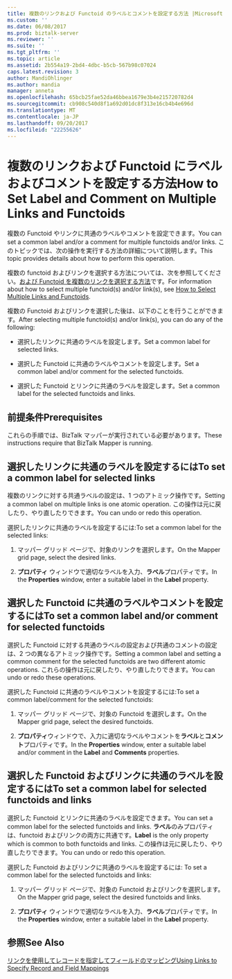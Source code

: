 ```yaml
---
title: 複数のリンクおよび Functoid のラベルとコメントを設定する方法 |Microsoft ドキュメント
ms.custom: ''
ms.date: 06/08/2017
ms.prod: biztalk-server
ms.reviewer: ''
ms.suite: ''
ms.tgt_pltfrm: ''
ms.topic: article
ms.assetid: 2b554a19-2bd4-4dbc-b5cb-567b98c07024
caps.latest.revision: 3
author: MandiOhlinger
ms.author: mandia
manager: anneta
ms.openlocfilehash: 65bcb25fae52da46bbea1679e3b4e215720782d4
ms.sourcegitcommit: cb908c540d8f1a692d01dc8f313e16cb4b4e696d
ms.translationtype: MT
ms.contentlocale: ja-JP
ms.lasthandoff: 09/20/2017
ms.locfileid: "22255626"
---
```

# <a name="how-to-set-label-and-comment-on-multiple-links-and-functoids"></a><span data-ttu-id="0bb68-102">複数のリンクおよび Functoid にラベルおよびコメントを設定する方法</span><span class="sxs-lookup"><span data-stu-id="0bb68-102">How to Set Label and Comment on Multiple Links and Functoids</span></span>
<span data-ttu-id="0bb68-103">複数の Functoid やリンクに共通のラベルやコメントを設定できます。</span><span class="sxs-lookup"><span data-stu-id="0bb68-103">You can set a common label and/or a comment for multiple functoids and/or links.</span></span> <span data-ttu-id="0bb68-104">このトピックでは、次の操作を実行する方法の詳細について説明します。</span><span class="sxs-lookup"><span data-stu-id="0bb68-104">This topic provides details about how to perform this operation.</span></span>  
  
 <span data-ttu-id="0bb68-105">複数の functoid およびリンクを選択する方法については、次を参照してください。[および Functoid を複数のリンクを選択する方法](../core/how-to-select-multiple-links-and-functoids.md)です。</span><span class="sxs-lookup"><span data-stu-id="0bb68-105">For information about how to select multiple functoid(s) and/or link(s), see [How to Select Multiple Links and Functoids](../core/how-to-select-multiple-links-and-functoids.md).</span></span>  
  
 <span data-ttu-id="0bb68-106">複数の Functoid およびリンクを選択した後は、以下のことを行うことができます。</span><span class="sxs-lookup"><span data-stu-id="0bb68-106">After selecting multiple functoid(s) and/or link(s), you can do any of the following:</span></span>  
  
-   <span data-ttu-id="0bb68-107">選択したリンクに共通のラベルを設定します。</span><span class="sxs-lookup"><span data-stu-id="0bb68-107">Set a common label for selected links.</span></span>  
  
-   <span data-ttu-id="0bb68-108">選択した Functoid に共通のラベルやコメントを設定します。</span><span class="sxs-lookup"><span data-stu-id="0bb68-108">Set a common label and/or comment for the selected functoids.</span></span>  
  
-   <span data-ttu-id="0bb68-109">選択した Functoid とリンクに共通のラベルを設定します。</span><span class="sxs-lookup"><span data-stu-id="0bb68-109">Set a common label for the selected functoids and links.</span></span>  
  
## <a name="prerequisites"></a><span data-ttu-id="0bb68-110">前提条件</span><span class="sxs-lookup"><span data-stu-id="0bb68-110">Prerequisites</span></span>  
 <span data-ttu-id="0bb68-111">これらの手順では、BizTalk マッパーが実行されている必要があります。</span><span class="sxs-lookup"><span data-stu-id="0bb68-111">These instructions require that BizTalk Mapper is running.</span></span>  
  
## <a name="to-set-a-common-label-for-selected-links"></a><span data-ttu-id="0bb68-112">選択したリンクに共通のラベルを設定するには</span><span class="sxs-lookup"><span data-stu-id="0bb68-112">To set a common label for selected links</span></span>  
 <span data-ttu-id="0bb68-113">複数のリンクに対する共通ラベルの設定は、1 つのアトミック操作です。</span><span class="sxs-lookup"><span data-stu-id="0bb68-113">Setting a common label on multiple links is one atomic operation.</span></span> <span data-ttu-id="0bb68-114">この操作は元に戻したり、やり直したりできます。</span><span class="sxs-lookup"><span data-stu-id="0bb68-114">You can undo or redo this operation.</span></span>  
  
 <span data-ttu-id="0bb68-115">選択したリンクに共通のラベルを設定するには:</span><span class="sxs-lookup"><span data-stu-id="0bb68-115">To set a common label for the selected links:</span></span>  
  
1.  <span data-ttu-id="0bb68-116">マッパー グリッド ページで、対象のリンクを選択します。</span><span class="sxs-lookup"><span data-stu-id="0bb68-116">On the Mapper grid page, select the desired links.</span></span>  
  
2.  <span data-ttu-id="0bb68-117">**プロパティ** ウィンドウで適切なラベルを入力、**ラベル**プロパティです。</span><span class="sxs-lookup"><span data-stu-id="0bb68-117">In the **Properties** window, enter a suitable label in the **Label** property.</span></span>  
  
## <a name="to-set-a-common-label-andor-comment-for-selected-functoids"></a><span data-ttu-id="0bb68-118">選択した Functoid に共通のラベルやコメントを設定するには</span><span class="sxs-lookup"><span data-stu-id="0bb68-118">To set a common label and/or comment for selected functoids</span></span>  
 <span data-ttu-id="0bb68-119">選択した Functoid に対する共通のラベルの設定および共通のコメントの設定は、2 つの異なるアトミック操作です。</span><span class="sxs-lookup"><span data-stu-id="0bb68-119">Setting a common label and setting a common comment for the selected functoids are two different atomic operations.</span></span> <span data-ttu-id="0bb68-120">これらの操作は元に戻したり、やり直したりできます。</span><span class="sxs-lookup"><span data-stu-id="0bb68-120">You can undo or redo these operations.</span></span>  
  
 <span data-ttu-id="0bb68-121">選択した Functoid に共通のラベルやコメントを設定するには:</span><span class="sxs-lookup"><span data-stu-id="0bb68-121">To set a common label/comment for the selected functoids:</span></span>  
  
1.  <span data-ttu-id="0bb68-122">マッパー グリッド ページで、対象の Functoid を選択します。</span><span class="sxs-lookup"><span data-stu-id="0bb68-122">On the Mapper grid page, select the desired functoids.</span></span>  
  
2.  <span data-ttu-id="0bb68-123">**プロパティ**ウィンドウで、入力に適切なラベルやコメントを**ラベル**と**コメント**プロパティです。</span><span class="sxs-lookup"><span data-stu-id="0bb68-123">In the **Properties** window, enter a suitable label and/or comment in the **Label** and **Comments** properties.</span></span>  
  
## <a name="to-set-a-common-label-for-selected-functoids-and-links"></a><span data-ttu-id="0bb68-124">選択した Functoid およびリンクに共通のラベルを設定するには</span><span class="sxs-lookup"><span data-stu-id="0bb68-124">To set a common label for selected functoids and links</span></span>  
 <span data-ttu-id="0bb68-125">選択した Functoid とリンクに共通のラベルを設定できます。</span><span class="sxs-lookup"><span data-stu-id="0bb68-125">You can set a common label for the selected functoids and links.</span></span> <span data-ttu-id="0bb68-126">**ラベル**のみプロパティは、functoid およびリンクの両方に共通です。</span><span class="sxs-lookup"><span data-stu-id="0bb68-126">**Label** is the only property which is common to both functoids and links.</span></span> <span data-ttu-id="0bb68-127">この操作は元に戻したり、やり直したりできます。</span><span class="sxs-lookup"><span data-stu-id="0bb68-127">You can undo or redo this operation.</span></span>  
  
 <span data-ttu-id="0bb68-128">選択した Functoid およびリンクに共通のラベルを設定するには: </span><span class="sxs-lookup"><span data-stu-id="0bb68-128">To set a common label for the selected functoids and links:</span></span>  
  
1.  <span data-ttu-id="0bb68-129">マッパー グリッド ページで、対象の Functoid およびリンクを選択します。</span><span class="sxs-lookup"><span data-stu-id="0bb68-129">On the Mapper grid page, select the desired functoids and links.</span></span>  
  
2.  <span data-ttu-id="0bb68-130">**プロパティ** ウィンドウで適切なラベルを入力、**ラベル**プロパティです。</span><span class="sxs-lookup"><span data-stu-id="0bb68-130">In the **Properties** window, enter a suitable label in the **Label** property.</span></span>  
  
## <a name="see-also"></a><span data-ttu-id="0bb68-131">参照</span><span class="sxs-lookup"><span data-stu-id="0bb68-131">See Also</span></span>  
 [<span data-ttu-id="0bb68-132">リンクを使用してレコードを指定してフィールドのマッピング</span><span class="sxs-lookup"><span data-stu-id="0bb68-132">Using Links to Specify Record and Field Mappings</span></span>](../core/using-links-to-specify-record-and-field-mappings.md)